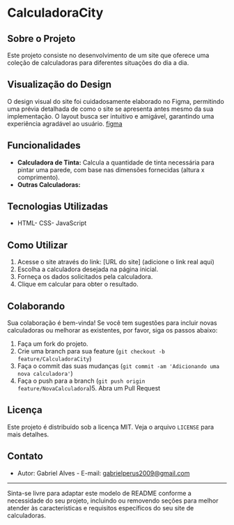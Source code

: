 # CalculadoraCity
## Sobre o Projeto
Este projeto consiste no desenvolvimento de um site que oferece uma coleção de calculadoras para diferentes situações do dia a dia.
## Visualização do Design
O design visual do site foi cuidadosamente elaborado no Figma, permitindo uma prévia detalhada de como o site se apresenta antes mesmo da sua implementação. O layout busca ser intuitivo e amigável, garantindo uma experiência agradável ao usuário. [figma](https://www.figma.com/file/wXzu1vaJ1gEPQY1iRgwFu0/Untitled?type=design&node-id=0%3A1&mode=design&t=uHc9iqBuzveBwy6X-1)
## Funcionalidades
- **Calculadora de Tinta:** Calcula a quantidade de tinta necessária para pintar uma parede, com base nas dimensões fornecidas (altura x comprimento).
- **Outras Calculadoras:** 
## Tecnologias Utilizadas
- HTML- CSS- JavaScript
## Como Utilizar
1. Acesse o site através do link: [URL do site] (adicione o link real aqui)
2. Escolha a calculadora desejada na página inicial.
3. Forneça os dados solicitados pela calculadora.
4. Clique em calcular para obter o resultado.
## Colaborando
Sua colaboração é bem-vinda! Se você tem sugestões para incluir novas calculadoras ou melhorar as existentes, por favor, siga os passos abaixo:
1. Faça um fork do projeto.
2. Crie uma branch para sua feature (`git checkout -b feature/CalculadoraCity`)
3. Faça o commit das suas mudanças (`git commit -am 'Adicionando uma nova calculadora'`)
4. Faça o push para a branch (`git push origin feature/NovaCalculadora`)5. Abra um Pull Request
## Licença
Este projeto é distribuído sob a licença MIT. Veja o arquivo `LICENSE` para mais detalhes.
## Contato
- Autor: Gabriel Alves - E-mail: gabrielperus2009@gmail.com
---
Sinta-se livre para adaptar este modelo de README conforme a necessidade do seu projeto, incluindo ou removendo seções para melhor atender às características e requisitos específicos do seu site de calculadoras.

